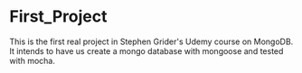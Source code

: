 # First_Project
This is the first real project in Stephen Grider's Udemy course on MongoDB. It intends to have us create a mongo database with mongoose and tested with mocha.
